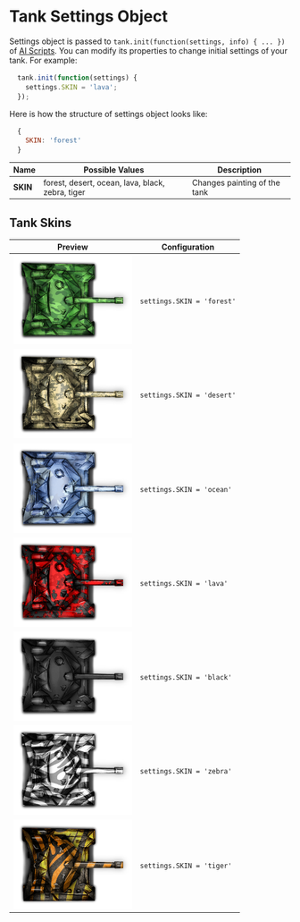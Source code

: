 # Tank Settings Object

Settings object is passed to `tank.init(function(settings, info) { ... })` of [AI Scripts](./ai_script.md). You can modify its properties to change initial settings of your tank. For example:

```javascript
  tank.init(function(settings) {
    settings.SKIN = 'lava';
  });
```

Here is how the structure of settings object looks like:

```javascript
  {
    SKIN: 'forest'
  }
```

Name             | Possible Values   | Description
-----------------|-------------------|----------------------------------------
**SKIN**         | forest, desert, ocean, lava, black, zebra, tiger  | Changes painting of the tank


## Tank Skins
Preview                                  | Configuration
-----------------------------------------|--------------------------
![alt text](../img/tank_skin_forest.png)    | `settings.SKIN = 'forest'`
![alt text](../img/tank_skin_desert.png)    | `settings.SKIN = 'desert'`
![alt text](../img/tank_skin_ocean.png)     | `settings.SKIN = 'ocean'`
![alt text](../img/tank_skin_lava.png)      | `settings.SKIN = 'lava'`
![alt text](../img/tank_skin_black.png)     | `settings.SKIN = 'black'`
![alt text](../img/tank_skin_zebra.png)     | `settings.SKIN = 'zebra'`
![alt text](../img/tank_skin_tiger.png)     | `settings.SKIN = 'tiger'`

